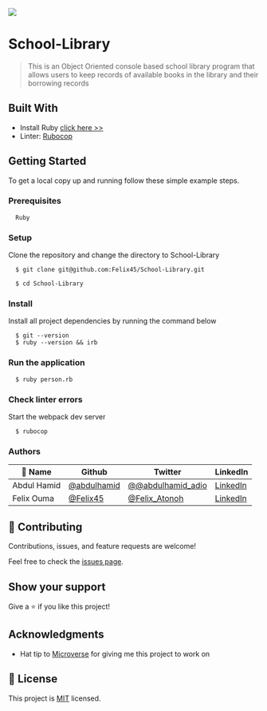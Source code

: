 ![](https://img.shields.io/badge/Microverse-blueviolet)

# School-Library

> This is an Object Oriented console based school library program that allows users to keep records of available books in the library and their borrowing records


## Built With

- Install Ruby [click here >>](https://linuxtut.com/install-ruby-on-ubuntu-20.04-with-rbenv-e419f/)
- Linter: [Rubocop](https://rubocop.org/)

## Getting Started

To get a local copy up and running follow these simple example steps.

### Prerequisites
```
  Ruby 

```
### Setup
Clone the repository and change the directory to School-Library

``` 
  $ git clone git@github.com:Felix45/School-Library.git

  $ cd School-Library

```

### Install
Install all project dependencies by running the command below
 
``` 
  $ git --version
  $ ruby --version && irb
```

### Run the application
```
  $ ruby person.rb
```
### Check linter errors
Start the webpack dev server
``` 
  $ rubocop
```


### Authors

| 👤 Name | Github | Twitter | LinkedIn |
|------|--------|---------|----------|
|Abdul Hamid|[@abdulhamid](https://github.com/abdulhamiid)|[@@abdulhamid_adio](https://twitter.com/abdulhamid_adio)|[LinkedIn](https://www.linkedin.com/in/)|
|Felix Ouma|[@Felix45](https://github.com/Felix45)|[@Felix_Atonoh](https://twitter.com/Felix_Atonoh)|[LinkedIn](https://www.linkedin.com/in/felix-ouma-639766b0/)|


## 🤝 Contributing

Contributions, issues, and feature requests are welcome!

Feel free to check the [issues page](https://github.com/felix45/School-Library/issues).

## Show your support

Give a ⭐️ if you like this project!

## Acknowledgments

- Hat tip to [Microverse](https://bit.ly/MicroverseTN) for giving me this project to work on

## 📝 License

This project is [MIT](./MIT.md) licensed.
